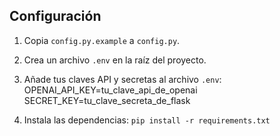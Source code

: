 ## Configuración

1. Copia `config.py.example` a `config.py`.
2. Crea un archivo `.env` en la raíz del proyecto.
3. Añade tus claves API y secretas al archivo `.env`:
   OPENAI_API_KEY=tu_clave_api_de_openai
   SECRET_KEY=tu_clave_secreta_de_flask
   
5. Instala las dependencias: `pip install -r requirements.txt`

